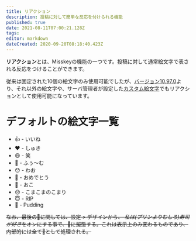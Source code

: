 ```yaml
---
title: リアクション
description: 投稿に対して簡単な反応を付けられる機能
published: true
date: 2021-08-11T07:00:21.128Z
tags: 
editor: markdown
dateCreated: 2020-09-20T08:18:40.423Z
---
```


**リアクション**とは、Misskeyの機能の一つです。投稿に対して通常絵文字で表される反応をつけることができます。

従来は固定された10個の絵文字のみ使用可能でしたが、[バージョン10.97.0](https://github.com/syuilo/misskey/blob/develop/CHANGELOG.md#10970)より、それ以外の絵文字や、サーバ管理者が設定した[カスタム絵文字](/function/emojis)でもリアクションとして使用可能になっています。

# デフォルトの絵文字一覧
* 👍 - いいね
* ❤️ - しゅき
* 😆 - 笑
* 🤔 - ふぅ〜む
* 😯 - わお
* 🎉 - おめでとう
* 💢 - おこ
* 😥 - こまこまのこまり
* 😇 - RIP
* 🍮 - Pudding

~~なお、最後の🍮に関しては、設定 > デザインから、 *私は(プリンよりむしろ)寿司が好き*をオンにする事で、🍣に擬態する。これは表示上のみ変わるものであり、内部的には全て🍮として処理される。~~

